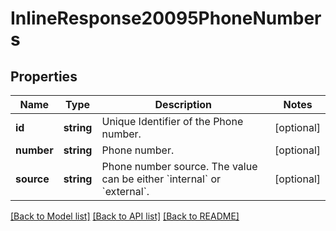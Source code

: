 # InlineResponse20095PhoneNumbers

## Properties
Name | Type | Description | Notes
------------ | ------------- | ------------- | -------------
**id** | **string** | Unique Identifier of the Phone number. | [optional] 
**number** | **string** | Phone number. | [optional] 
**source** | **string** | Phone number source. The value can be either &#x60;internal&#x60; or &#x60;external&#x60;. | [optional] 

[[Back to Model list]](../README.md#documentation-for-models) [[Back to API list]](../README.md#documentation-for-api-endpoints) [[Back to README]](../README.md)


